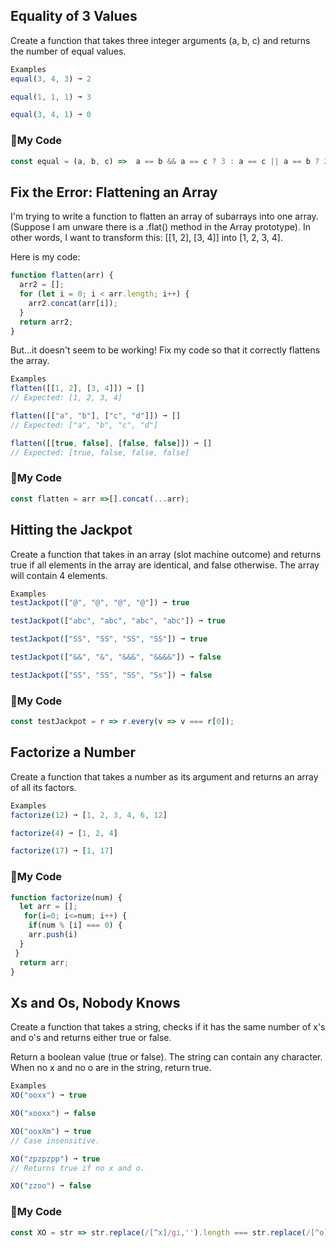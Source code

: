 ## Equality of 3 Values
Create a function that takes three integer arguments (a, b, c) and returns the number of equal values.
```js
Examples
equal(3, 4, 3) ➞ 2

equal(1, 1, 1) ➞ 3

equal(3, 4, 1) ➞ 0
```
### :cherries:My Code
```js
const equal = (a, b, c) =>  a == b && a == c ? 3 : a == c || a == b ? 2 : 0;
```

## Fix the Error: Flattening an Array
I'm trying to write a function to flatten an array of subarrays into one array. (Suppose I am unware there is a .flat() method in the Array prototype). In other words, I want to transform this: [[1, 2], [3, 4]] into [1, 2, 3, 4].

Here is my code:
```js
function flatten(arr) {
  arr2 = [];
  for (let i = 0; i < arr.length; i++) {
    arr2.concat(arr[i]);
  }
  return arr2;
}
```
But...it doesn't seem to be working! Fix my code so that it correctly flattens the array.
```js
Examples
flatten([[1, 2], [3, 4]]) ➞ []
// Expected: [1, 2, 3, 4]

flatten([["a", "b"], ["c", "d"]]) ➞ []
// Expected: ["a", "b", "c", "d"]

flatten([[true, false], [false, false]]) ➞ []
// Expected: [true, false, false, false]
```
### :grapes:My Code
```js
const flatten = arr =>[].concat(...arr); 
```

## Hitting the Jackpot
Create a function that takes in an array (slot machine outcome) and returns true if all elements in the array are identical, and false otherwise. The array will contain 4 elements.
```js
Examples
testJackpot(["@", "@", "@", "@"]) ➞ true

testJackpot(["abc", "abc", "abc", "abc"]) ➞ true

testJackpot(["SS", "SS", "SS", "SS"]) ➞ true

testJackpot(["&&", "&", "&&&", "&&&&"]) ➞ false

testJackpot(["SS", "SS", "SS", "Ss"]) ➞ false
```
### :watermelon:My Code
```js
const testJackpot = r => r.every(v => v === r[0]);
```

## Factorize a Number
Create a function that takes a number as its argument and returns an array of all its factors.
```js
Examples
factorize(12) ➞ [1, 2, 3, 4, 6, 12]

factorize(4) ➞ [1, 2, 4]

factorize(17) ➞ [1, 17]
```
### :pineapple:My Code
```js
function factorize(num) {
  let arr = [];
   for(i=0; i<=num; i++) {
    if(num % [i] === 0) {
    arr.push(i)
  }
 }
  return arr;
}
```
## Xs and Os, Nobody Knows
Create a function that takes a string, checks if it has the same number of x's and o's and returns either true or false.

Return a boolean value (true or false).
The string can contain any character.
When no x and no o are in the string, return true.
```js
Examples
XO("ooxx") ➞ true

XO("xooxx") ➞ false

XO("ooxXm") ➞ true
// Case insensitive.

XO("zpzpzpp") ➞ true
// Returns true if no x and o.

XO("zzoo") ➞ false
```
### :peach:My Code
```js
const XO = str => str.replace(/[^x]/gi,'').length === str.replace(/[^o]/gi,'').length;
```


